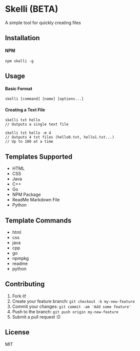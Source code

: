 # Skelli (BETA)
A simple tool for quickly creating files

## Installation

#### NPM
    npm skelli -g

## Usage

#### Basic Format
    skelli [command] [name] [options...]

#### Creating a Text File
    skelli txt hello        
    // Outputs a single text file

    skelli txt hello -m 4   
    // Outputs 4 txt files (hello0.txt, hello1.txt...)
    // Up to 100 at a time

## Templates Supported
+ HTML
+ CSS
+ Java
+ C++
+ Go
+ NPM Package
+ ReadMe Markdown File
+ Python

## Template Commands
+ html
+ css
+ java
+ cpp
+ go
+ npmpkg
+ readme
+ python

## Contributing

1. Fork it!
2. Create your feature branch: `git checkout -b my-new-feature`
3. Commit your changes: `git commit -am 'Add some feature'`
4. Push to the branch: `git push origin my-new-feature`
5. Submit a pull request :D

## License
MIT
